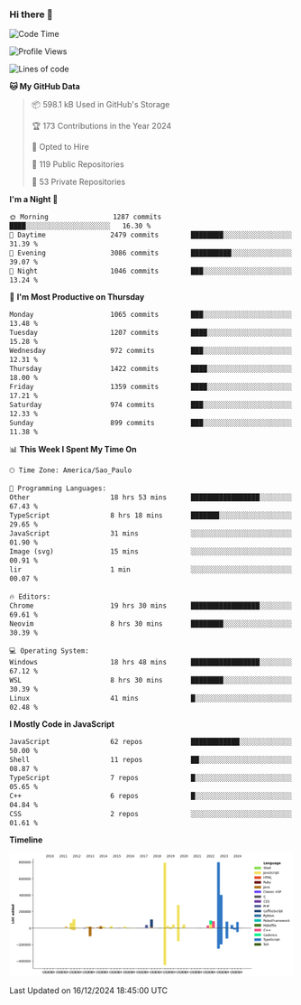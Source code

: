 ### Hi there 👋

<!--START_SECTION:waka-->
![Code Time](http://img.shields.io/badge/Code%20Time-6%2C769%20hrs%2019%20mins-blue)

![Profile Views](http://img.shields.io/badge/Profile%20Views-0-blue)

![Lines of code](https://img.shields.io/badge/From%20Hello%20World%20I%27ve%20Written-3.3%20million%20lines%20of%20code-blue)

**🐱 My GitHub Data** 

> 📦 598.1 kB Used in GitHub's Storage 
 > 
> 🏆 173 Contributions in the Year 2024
 > 
> 💼 Opted to Hire
 > 
> 📜 119 Public Repositories 
 > 
> 🔑 53 Private Repositories 
 > 
**I'm a Night 🦉** 

```text
🌞 Morning                1287 commits        ████░░░░░░░░░░░░░░░░░░░░░   16.30 % 
🌆 Daytime                2479 commits        ████████░░░░░░░░░░░░░░░░░   31.39 % 
🌃 Evening                3086 commits        ██████████░░░░░░░░░░░░░░░   39.07 % 
🌙 Night                  1046 commits        ███░░░░░░░░░░░░░░░░░░░░░░   13.24 % 
```
📅 **I'm Most Productive on Thursday** 

```text
Monday                   1065 commits        ███░░░░░░░░░░░░░░░░░░░░░░   13.48 % 
Tuesday                  1207 commits        ████░░░░░░░░░░░░░░░░░░░░░   15.28 % 
Wednesday                972 commits         ███░░░░░░░░░░░░░░░░░░░░░░   12.31 % 
Thursday                 1422 commits        ████░░░░░░░░░░░░░░░░░░░░░   18.00 % 
Friday                   1359 commits        ████░░░░░░░░░░░░░░░░░░░░░   17.21 % 
Saturday                 974 commits         ███░░░░░░░░░░░░░░░░░░░░░░   12.33 % 
Sunday                   899 commits         ███░░░░░░░░░░░░░░░░░░░░░░   11.38 % 
```


📊 **This Week I Spent My Time On** 

```text
🕑︎ Time Zone: America/Sao_Paulo

💬 Programming Languages: 
Other                    18 hrs 53 mins      █████████████████░░░░░░░░   67.43 % 
TypeScript               8 hrs 18 mins       ███████░░░░░░░░░░░░░░░░░░   29.65 % 
JavaScript               31 mins             ░░░░░░░░░░░░░░░░░░░░░░░░░   01.90 % 
Image (svg)              15 mins             ░░░░░░░░░░░░░░░░░░░░░░░░░   00.91 % 
lir                      1 min               ░░░░░░░░░░░░░░░░░░░░░░░░░   00.07 % 

🔥 Editors: 
Chrome                   19 hrs 30 mins      █████████████████░░░░░░░░   69.61 % 
Neovim                   8 hrs 30 mins       ████████░░░░░░░░░░░░░░░░░   30.39 % 

💻 Operating System: 
Windows                  18 hrs 48 mins      █████████████████░░░░░░░░   67.12 % 
WSL                      8 hrs 30 mins       ████████░░░░░░░░░░░░░░░░░   30.39 % 
Linux                    41 mins             █░░░░░░░░░░░░░░░░░░░░░░░░   02.48 % 
```

**I Mostly Code in JavaScript** 

```text
JavaScript               62 repos            ████████████░░░░░░░░░░░░░   50.00 % 
Shell                    11 repos            ██░░░░░░░░░░░░░░░░░░░░░░░   08.87 % 
TypeScript               7 repos             █░░░░░░░░░░░░░░░░░░░░░░░░   05.65 % 
C++                      6 repos             █░░░░░░░░░░░░░░░░░░░░░░░░   04.84 % 
CSS                      2 repos             ░░░░░░░░░░░░░░░░░░░░░░░░░   01.61 % 
```



**Timeline**

![Lines of Code chart](https://raw.githubusercontent.com/jampow/jampow/master/assets/bar_graph.png)


 Last Updated on 16/12/2024 18:45:00 UTC
<!--END_SECTION:waka-->
